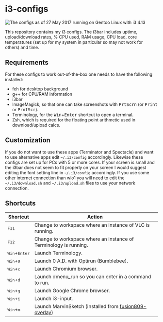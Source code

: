 # i3-configs
![The configs as of 27 May 2017 running on Gentoo Linux with i3 4.13](https://fusion809.github.io/images/desktop-environments/i3-4.13-my-configs-27May2017.png)

This repository contains my i3 configs. The i3bar includes uptime, upload/download rates, % CPU used, RAM usage, CPU load, core temperatures (set up for my system in particular so may not work for others) and time. 

## Requirements
For these configs to work out-of-the-box one needs to have the following installed:

* feh for desktop background
* g++ for CPU/RAM information
* i3bar
* ImageMagick, so that one can take screenshots with <kbd>PrtScrn</kbd> (or <kbd>Print</kbd> or <kbd>PrntScr</kbd>).
* Terminology, for the <kbd>Win</kbd>+<kbd>Enter</kbd> shortcut to open a terminal.
* Zsh, which is required for the floating point arithmetic used in download/upload calcs. 

## Customization
If you do not want to use these apps (Terminator and Spectacle) and want to use alternative apps edit `~/.i3/config` accordingly. Likewise these configs are set up for PCs with 5 or more cores. If your screen is small and the i3bar does not seem to fit properly on your screen I would suggest editing the font setting line in `~/.i3/config` accordingly. If you use some other internet connection than wlo1 you will need to edit the `~/.i3/download.sh` and `~/.i3/upload.sh` files to use your network connection.

## Shortcuts
| Shortcut                                                                          |                           Action                                                                                |
|-----------------------------------------------------------------------------------|-----------------------------------------------------------------------------------------------------------------|
| <kbd>F11</kbd>                                                                    | Change to workspace where an instance of VLC is running.                                                        |
| <kbd>F12</kbd>                                                                    | Change to workspace where an instance of Terminology is running.                                                |
| <kbd>Win</kbd>+<kbd>Enter</kbd>                                                   | Launch Terminology.                                                                                             |
| <kbd>Win</kbd>+<kbd>0</kbd>                                                       | Launch 0 A.D. with Optirun (Bumblebee).                                                                         |
| <kbd>Win</kbd>+<kbd>c</kbd>                                                       | Launch Chromium browser.                                                                                        |
| <kbd>Win</kbd>+<kbd>d</kbd>                                                       | Launch dmenu_run so you can enter in a command to run.                                                          |
| <kbd>Win</kbd>+<kbd>g</kbd>                                                       | Launch Google Chrome browser.                                                                                   |
| <kbd>Win</kbd>+<kbd>i</kbd>                                                       | Launch i3-input.                                                                                                |
| <kbd>Win</kbd>+<kbd>m</kbd>                                                       | Launch MarvinSketch (installed from [fusion809-overlay](https://github.com/fusion809/fusion809-overlay))        |


